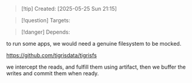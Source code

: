 
>[!tip] Created: [2025-05-25 Sun 21:15]

>[!question] Targets: 

>[!danger] Depends: 

to run some apps, we would need a genuine filesystem to be mocked.

https://github.com/tigrisdata/tigrisfs

we intercept the reads, and fulfill them using artifact, then we buffer the writes and commit them when ready.